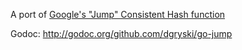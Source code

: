 A port of [Google's "Jump" Consistent Hash function](https://arxiv.org/abs/1406.2294)

Godoc: http://godoc.org/github.com/dgryski/go-jump
